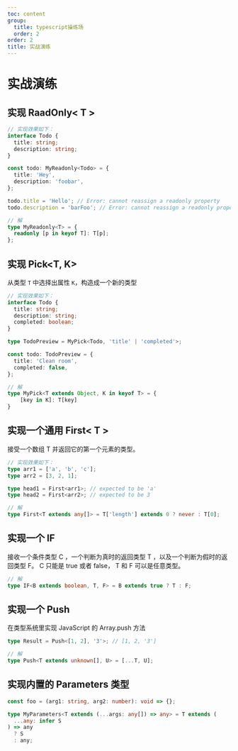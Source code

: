 ```yaml
---
toc: content
group:
  title: typescript操练场
  order: 2
order: 2
title: 实战演练
---
```


# 实战演练

## 实现 RaadOnly< T >

```ts
// 实现效果如下：
interface Todo {
  title: string;
  description: string;
}

const todo: MyReadonly<Todo> = {
  title: 'Hey',
  description: 'foobar',
};

todo.title = 'Hello'; // Error: cannot reassign a readonly property
todo.description = 'barFoo'; // Error: cannot reassign a readonly property
```

```ts
// 解
type MyReadonly<T> = {
  readonly [p in keyof T]: T[p];
};
```

## 实现 Pick<T, K>

从类型 `T` 中选择出属性 `K`，构造成一个新的类型

```ts
// 实现效果如下：
interface Todo {
  title: string;
  description: string;
  completed: boolean;
}

type TodoPreview = MyPick<Todo, 'title' | 'completed'>;

const todo: TodoPreview = {
  title: 'Clean room',
  completed: false,
};
```

```ts
// 解
type MyPick<T extends Object, K in keyof T> = {
    [key in K]: T[key]
}
```

## 实现一个通用 First< T >

接受一个数组 T 并返回它的第一个元素的类型。

```ts
// 实现效果如下：
type arr1 = ['a', 'b', 'c'];
type arr2 = [3, 2, 1];

type head1 = First<arr1>; // expected to be 'a'
type head2 = First<arr2>; // expected to be 3
```

```ts
// 解
type First<T extends any[]> = T['length'] extends 0 ? never : T[0];
```

## 实现一个 IF

接收一个条件类型 C ，一个判断为真时的返回类型 T ，以及一个判断为假时的返回类型 F。 C 只能是 true 或者 false， T 和 F 可以是任意类型。

```ts
// 解
type IF<B extends boolean, T, F> = B extends true ? T : F;
```

## 实现一个 Push

在类型系统里实现 JavaScript 的 Array.push 方法

```ts
type Result = Push<[1, 2], '3'>; // [1, 2, '3']
```

```ts
// 解
type Push<T extends unknown[], U> = [...T, U];
```

## 实现内置的 Parameters 类型

```ts
const foo = (arg1: string, arg2: number): void => {};
```

```ts
type MyParameters<T extends (...args: any[]) => any> = T extends (
  ...any: infer S
) => any
  ? S
  : any;
```
